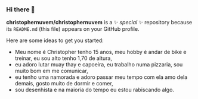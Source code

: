### Hi there 👋


**christophernuvem/christophernuvem** is a ✨ _special_ ✨ repository because its `README.md` (this file) appears on your GitHub profile.

Here are some ideas to get you started:

 - Meu nome é Christopher tenho 15 anos, meu hobby é andar de bike e treinar, eu sou alto tenho 1,70 de altura,
 - eu adoro lutar muay thay e capoeira, eu trabalho numa pizzaria, sou muito bom em me comunicar,
 - eu tenho uma namorada e adoro passar meu tempo com ela amo dela demais, gosto muito de dormir e comer,
 - sou desenhista e na maioria do tempo eu estou rabiscando algo.
